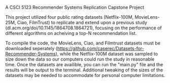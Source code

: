 A CSCI 5123 Recommender Systems Replication Capstone Project

This project utilized four public rating datasets (Netflix-100M, MovieLens-25M, Ciao, FilmTrust) to replicate and extend upon a previous study (dl.acm.org/doi/10.1145/1864708.1864721),
focusing on the performance of different algorithms on acheiving a top-N recommendation list.

To compile the code, the MovieLens, Ciao, and Filmtrust datasets must be downloaded seperately (https://github.com/caserec/Datasets-for-Recommender-Systems), while the Netflix-100M
dataset was sampled to size down the data so our computers could run the study in reasonable time. Once the datasets are availible, you can run the "main.py" file and the results will be
output to the terminal. Additional tweaking of the sizes of the datasets may be needed to accommodate for personal computer limitations.
